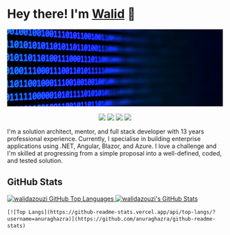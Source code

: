 # Hey there! I'm [Walid](https://walidazouzi.dev) 👋
![walidazouzi](banner.jpg)

<p align="center">
    <a href="https://twitter.com/walidazouzi"><img src="https://img.shields.io/badge/-Twitter-2D2B55?style=flat-square&logo=twitter&logoColor=white"/></a>
    <a href="https://linkedin.com/in/walidazouzi"><img src="https://img.shields.io/badge/-LinkedIn-2D2B55?style=flat-square&logo=linkedin&logoColor=white"/></a>
    <a href="https://www.youtube.com/c/walidazouzi"><img src="https://img.shields.io/badge/-Youtube-2D2B55?style=flat-square&logo=Youtube&logoColor=white"/></a>
    <a href="https://walidazouzi.dev"><img src="https://img.shields.io/badge/-Blog-2D2B55?style=flat-square&logo=RSS&logoColor=white"/></a>
</p>

I'm a solution architect, mentor, and full stack developer with 13 years professional experience. Currently, I specialise in building enterprise applications using .NET, Angular, Blazor, and Azure. I love a challenge and I'm skilled at progressing from a simple proposal into a well-defined, coded, and tested solution.

## GitHub Stats

<a href="https://github.com/walidazouzi">
  <img height="180em" src="https://github-readme-stats.vercel.app/api/top-langs/?username=walidazouzi&theme=shades-of-purple&layout=compact" 
    alt="walidazouzi GitHub Top Languages" />
    <img height="150em" src="https://github-readme-stats.vercel.app/api?username=walidazouzi&show_icons=true&theme=shades-of-purple&count_private=true" alt="walidazouzi's GitHub Stats" />

</a>

    [![Top Langs](https://github-readme-stats.vercel.app/api/top-langs/?username=anuraghazra)](https://github.com/anuraghazra/github-readme-stats)
